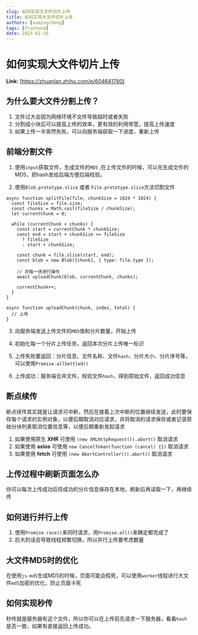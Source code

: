 ```yaml
---
slug: 如何实现大文件切片上传
title: 如何实现大文件切片上传
authors: [sumingcheng]
tags: [frontend]
date: 2023-02-10
---
```


# 如何实现大文件切片上传



 **Link:** [https://zhuanlan.zhihu.com/p/604641780]

## 为什么要大文件分割上传？  

1. 文件过大会因为网络环境不文件导致超时或者失败
2. 分割成小块后可以提高上传的效率，更有效的利用带宽，提高上传速度
3. 如果上传一半突然失败，可以向服务端获取一下进度，重新上传

## 前端分割文件  

1. 使用`input`获取文件，生成文件的`MD5` ,在上传文件的时候，可以先生成文件的MD5，把hash发给后端方便后端校验。

2. 使用`Blob.prototype.slice` 或者 `File.prototype.slice`方法切割文件

```
async function splitFile(file, chunkSize = 1024 * 1024) {
  const fileSize = file.size;
  const chunks = Math.ceil(fileSize / chunkSize);
  let currentChunk = 0;
  
  while (currentChunk < chunks) {
    const start = currentChunk * chunkSize;
    const end = start + chunkSize >= fileSize
      ? fileSize
      : start + chunkSize;
    
    const chunk = file.slice(start, end);
    const blob = new Blob([chunk], { type: file.type });
    
    // 对每一块进行操作
    await uploadChunk(blob, currentChunk, chunks);
    
    currentChunk++;
  }
}

async function uploadChunk(chunk, index, total) {
  // 上传
}

```

3. 向服务端发送上传文件的`MD5`值和分片数量，开始上传

4. 初始化每一个分片上传任务，返回本次分片上传唯一标识

5. 上传失败要返回：分片信息、文件名称、文件`hash`、分片大小、分片序号等，可以使用`Promise.allSettled()`

6. 上传成功：服务端合并文件，校验文件`hash`，得到原始文件，返回成功信息

## 断点续传  

断点续传其实就是让请求可中断，然后在接着上次中断的位置继续发送，此时要保存每个请求的实例对象，以便后期取消对应请求，并将取消的请求保存或者记录原始分块列表取消位置信息等，以便后期重新发起请求

1. 如果使用原生 **XHR** 可使用 `(new XMLHttpRequest()).abort()` 取消请求
2. 如果使用 **axios** 可使用 `new CancelToken(function (cancel) {})` 取消请求
3. 如果使用 **fetch** 可使用 `(new AbortController()).abort()` 取消请求

## 上传过程中刷新页面怎么办  

你可以每次上传成功后将成功的分片信息保存在本地，刷新后再读取一下，再继续传

## 如何进行并行上传  

1. 使用`Promise.race()`来同时请求，用`Promise.all()`来确定都完成了
2. 巨大的话会导致线程频繁切换，所以并行上传要考虑数量

## 大文件MD5时的优化  

在使用`js-md5`生成MD5的时候，页面可能会假死，可以使用`worker`线程进行大文件`md5`加密的优化，防止页面卡死

## 如何实现秒传  

秒传就是服务器有这个文件，所以你可以在上传前先请求一下服务器，看看`hash`是否一致，如果有直接返回上传成功。